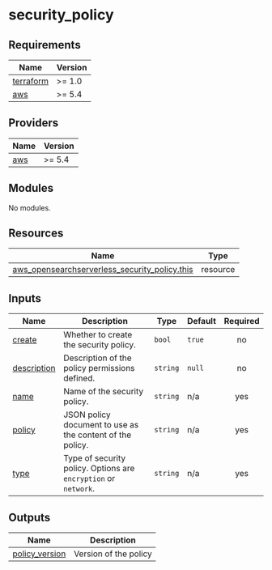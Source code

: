 # security_policy

<!-- BEGINNING OF PRE-COMMIT-TERRAFORM DOCS HOOK -->
## Requirements

| Name | Version |
|------|---------|
| <a name="requirement_terraform"></a> [terraform](#requirement\_terraform) | >= 1.0 |
| <a name="requirement_aws"></a> [aws](#requirement\_aws) | >= 5.4 |

## Providers

| Name | Version |
|------|---------|
| <a name="provider_aws"></a> [aws](#provider\_aws) | >= 5.4 |

## Modules

No modules.

## Resources

| Name | Type |
|------|------|
| [aws_opensearchserverless_security_policy.this](https://registry.terraform.io/providers/hashicorp/aws/latest/docs/resources/opensearchserverless_security_policy) | resource |

## Inputs

| Name | Description | Type | Default | Required |
|------|-------------|------|---------|:--------:|
| <a name="input_create"></a> [create](#input\_create) | Whether to create the security policy. | `bool` | `true` | no |
| <a name="input_description"></a> [description](#input\_description) | Description of the policy permissions defined. | `string` | `null` | no |
| <a name="input_name"></a> [name](#input\_name) | Name of the security policy. | `string` | n/a | yes |
| <a name="input_policy"></a> [policy](#input\_policy) | JSON policy document to use as the content of the policy. | `string` | n/a | yes |
| <a name="input_type"></a> [type](#input\_type) | Type of security policy. Options are `encryption` or `network`. | `string` | n/a | yes |

## Outputs

| Name | Description |
|------|-------------|
| <a name="output_policy_version"></a> [policy\_version](#output\_policy\_version) | Version of the policy |
<!-- END OF PRE-COMMIT-TERRAFORM DOCS HOOK -->
